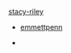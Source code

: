 <!-- Please use Markdown to create a link to your Github profile using either your name or github user name as the text, and place your name alphabetically on this page. -->

[stacy-riley](https://github.com/stacy-riley)
* [emmettpenn](https://github.com/chingu-voyages/v47-tier1-team-04/pull/35)
- 

